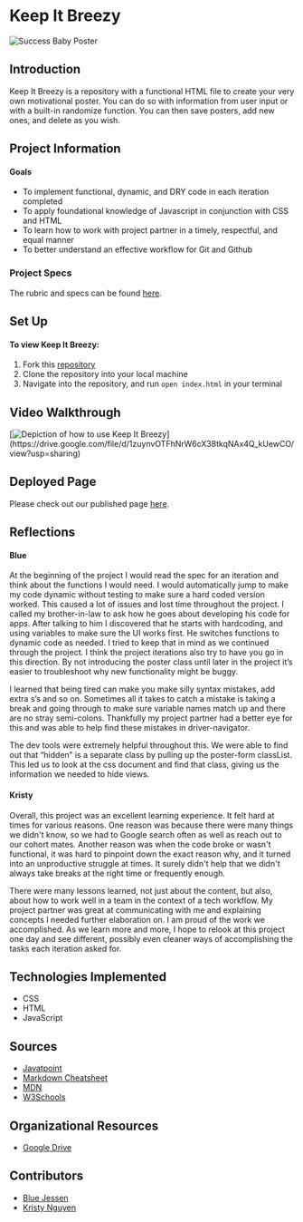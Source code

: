 # Keep It Breezy

![Success Baby Poster](https://turingschool.slack.com/files/U0327VCBG59/F03A8AFM4CR/screen_shot_2022-04-03_at_8.48.38_am.png "Success Baby Poster")

## Introduction
Keep It Breezy is a repository with a functional HTML file to create your very own motivational poster. You can do so with information
from user input or with a built-in randomize function. You can then save posters, add new ones, and delete as you wish.

## Project Information
#### Goals
- To implement functional, dynamic, and DRY code in each iteration completed
- To apply foundational knowledge of Javascript in conjunction with CSS and HTML
- To learn how to work with project partner in a timely, respectful, and equal manner
- To better understand an effective workflow for Git and Github
### Project Specs
The rubric and specs can be found [here](https://frontend.turing.edu/projects/module-1/hang-in-there-v2.html).

## Set Up
#### To view **Keep It Breezy:**
1. Fork this [repository](https://github.com/kpn678/keep-it-breezy)
2. Clone the repository into your local machine
3. Navigate into the repository, and run `open index.html` in your terminal

## Video Walkthrough
[![Depiction of how to use Keep It Breezy]("https://user-images.githubusercontent.com/99382481/161438661-34e236ac-2c57-4a6c-ad66-9381ecbfe968.png")](https://drive.google.com/file/d/1zuynvOTFhNrW6cX38tkqNAx4Q_kUewCO/view?usp=sharing)

## Deployed Page
Please check out our published page [here](https://kpn678.github.io/keep-it-breezy/).

## Reflections
#### Blue
At the beginning of the project I would read the spec for an iteration and think about the functions I would need. I would automatically jump to make my code dynamic without testing to make sure a hard coded version worked. This caused a lot of issues and lost time throughout the project. I called my brother-in-law to ask how he goes about developing his code for apps.  After talking to him I discovered that he starts with hardcoding, and using variables to make sure the UI works first. He switches functions to dynamic code as needed. I tried to keep that in mind as we continued through the project.  I think the project iterations also try to have you go in this direction.  By not introducing the poster class until later in the project it’s easier to troubleshoot why new functionality might be buggy.

I learned that being tired can make you make silly syntax mistakes, add extra s’s and so on.  Sometimes all it takes to catch a mistake is taking a break and going through to make sure variable names match up and there are no stray semi-colons. Thankfully my project partner had a better eye for this and was able to help find these mistakes in driver-navigator.

The dev tools were extremely helpful throughout this. We were able to find out that “hidden” is a separate class by pulling up the poster-form classList. This led us to look at the css document and find that class, giving us the information we needed to hide views.

#### Kristy
Overall, this project was an excellent learning experience. It felt hard at times for various reasons. One reason was because there were many things we didn't know, so we had to Google search often as well as reach out to our cohort mates. Another reason was when the code broke or wasn't functional, it was hard to pinpoint down the exact reason why, and it turned into an unproductive struggle at times. It surely didn't help that we didn't always take breaks at the right time or frequently enough.

There were many lessons learned, not just about the content, but also, about how to work well in a team in the context of a tech workflow. My project partner was great at communicating with me and explaining concepts I needed further elaboration on. I am proud of the work we accomplished. As we learn more and more, I hope to relook at this project one day and see different, possibly even cleaner ways of accomplishing the tasks each iteration asked for.

## Technologies Implemented
- CSS
- HTML
- JavaScript

## Sources
- [Javatpoint](https://www.javatpoint.com/)
- [Markdown Cheatsheet](https://github.com/adam-p/markdown-here/wiki/Markdown-Cheatsheet)
- [MDN](https://developer.mozilla.org/en-US/)
- [W3Schools](https://www.w3schools.com/)

## Organizational Resources
- [Google Drive](https://drive.google.com)

## Contributors
- [Blue Jessen](https://github.com/BlueJessen)
- [Kristy Nguyen](https://github.com/kpn678)
